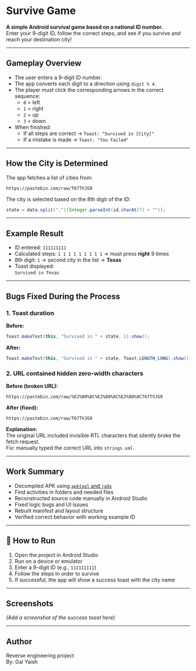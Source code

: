 # Survive Game

**A simple Android survival game based on a national ID number.**  
Enter your 9-digit ID, follow the correct steps, and see if you survive and reach your destination city!

---

## Gameplay Overview

- The user enters a 9-digit ID number.
- The app converts each digit to a direction using `digit % 4`.
- The player must click the corresponding arrows in the correct sequence:
  - `0` = left  
  - `1` = right  
  - `2` = up  
  - `3` = down
- When finished:
  - If all steps are correct → `Toast: "Survived in [City]"`
  - If a mistake is made → `Toast: "You Failed"`

---

## How the City is Determined

The app fetches a list of cities from:

```
https://pastebin.com/raw/T67TVJG9
```

The city is selected based on the 8th digit of the ID:

```java
state = data.split(",")[Integer.parseInt(id.charAt(7) + "")];
```

---

## Example Result

- ID entered: `111111111`
- Calculated steps: `1 1 1 1 1 1 1 1 1` → must press **right** 9 times  
- 8th digit: `1` → second city in the list → **Texas**
- Toast displayed:  
  `Survived in Texas`

---

## Bugs Fixed During the Process

### 1. Toast duration 

**Before:**
```java
Toast.makeText(this, "Survived in " + state, 1).show();
```

**After:**
```java
Toast.makeText(this, "Survived in " + state, Toast.LENGTH_LONG).show();
```

### 2. URL contained hidden zero-width characters

**Before (broken URL):**
```
https://pastebin.com/raw/%E2%80%8C%E2%80%8C%E2%80%8CT67TVJG9
```

**After (fixed):**
```
https://pastebin.com/raw/T67TVJG9
```

**Explanation:**  
The original URL included invisible RTL characters that silently broke the fetch request.  
Fix: manually typed the correct URL into `strings.xml`.

---

## Work Summary

- Decompiled APK using [`apktool` and `jadx`](http://www.javadecompilers.com/)
- Find activities in folders and needed files
- Reconstructed source code manually in Android Studio
- Fixed logic bugs and UI issues
- Rebuilt manifest and layout structure
- Verified correct behavior with working example ID

---

## 🏁 How to Run

1. Open the project in Android Studio
2. Run on a device or emulator
3. Enter a 9-digit ID (e.g., `111111111`)
4. Follow the steps in order to survive
5. If successful, the app will show a success toast with the city name

---

## Screenshots

*(Add a screenshot of the success toast here)*

---

## Author

Reverse engineering project  
By: Gal Yaish
